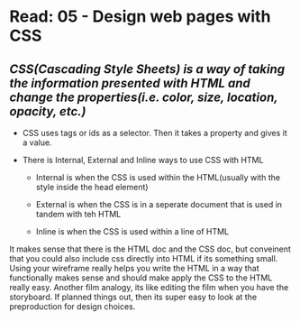 # Read: 05 - Design web pages with CSS

## *CSS(Cascading Style Sheets) is a way of taking the information presented with HTML and change the properties(i.e. color, size, location, opacity, etc.)*

* CSS uses tags or ids as a selector. Then it takes a property and gives it a value.

* There is Internal, External and Inline ways to use CSS with HTML

  * Internal is when the CSS is used within the HTML(usually with the style inside the head element)

  * External is when the CSS is in a seperate document that is used in tandem with teh HTML

  * Inline is when the CSS is used within a line of HTML

It makes sense that there is the HTML doc and the CSS doc, but conveinent that you could also include css directly into HTML if its something small. Using your wireframe really helps you write the HTML in a way that functionally makes sense and should make apply the CSS to the HTML really easy. Another film analogy, its like editing the film when you have the storyboard. If planned things out, then its super easy to look at the preproduction for design choices.
